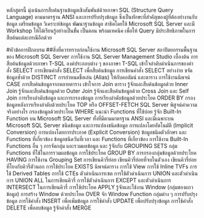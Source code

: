 หลักสูตรนี้ มุ่งเน้นการสืบค้นฐานข้อมูลเชิงสัมพันธ์ด้วยภาษา SQL (Structure Query Language) ตามมาตรฐาน ANSI และการปรับปรุงข้อมูล ซึ่งเป็นทักษะที่สำคัญของผู้ที่ต้องทำงานกับข้อมูล เตรียมข้อมูล วิเคราะห์ข้อมูล พัฒนาฐานข้อมูล สาธิตโดยใช้ Microsoft SQL Server และมี Workshop ให้ได้เรียนรู้อย่างเป็นขั้น เป็นตอน พร้อมเทคนิค เพื่อให้ Query มีประสิทธิภาพในการสืบค้นแต่ละกรณีอีกด้วย

#หัวข้อการฝึกอบรม
##สิ่งที่ควรทราบก่อนใช้งาน Microsoft SQL Server
สถาปัตยกรรมพื้นฐานของ Microsoft SQL Server
การใช้งาน SQL Server Management Studio เบื้องต้น
การสืบค้นข้อมูลด้วยภาษา T-SQL
องค์ประกอบต่าง ๆ ของภาษา T-SQL
เข้าใจลำดับดำเนินการของคำสั่ง SELECT
การเขียนคำสั่ง SELECT เพื่อสืบค้นข้อมูล
การเขียนคำสั่ง SELECT อย่างง่าย
ขจัดข้อมูลซ้ำด้วย DISTINCT
การกำหนดชื่อเล่น (Alias) ให้กับคอลัมน์ และตาราง
การใช้งานนิพจน์ CASE
การสืบค้นข้อมูลจากหลายตาราง
เข้าใจการ Join ตาราง
รู้จักและสืบค้นข้อมูลด้วย Inner Join 
รู้จักและสืบค้นข้อมูลด้วย Outer Join 
รู้จักและสืบค้นข้อมูลด้วย Cross Join และ Self Join
การเรียงลำดับข้อมูล และการกรองข้อมูล
การเรียงลำดับข้อมูลด้วยประโยค ORDER BY
กรองข้อมูลหลังการเรียงลำดับด้วยประโยค TOP หรือ OFFSET-FETCH
SQL Server พิสูจน์ค่าความจริงอย่างไร
กรองข้อมูลด้วยประโยค WHERE
แนะนำ Functions ที่ใช้บ่อย
รู้จัก Built-In Function บน Microsoft SQL Server
ทั้งที่มีตามมาตรฐาน ANSI และมีเฉพาะบน Microsoft SQL Server
ชนิดข้อมูล และการแปลงชนิดข้อมูล
การแปลงโดยอัตโนมัติ (Implicit Conversion)
การแปลงโดยการประกาศ (Explicit Conversion)
ข้อมูลชนิดตัวอักษร และ Functions ที่เกี่ยวข้อง
ข้อมูลชนิดวันที่เวลา และ Functions ที่เกี่ยวข้อง
การใช้งาน Built-In Functions อื่น ๆ
การจัดกลุ่ม และรวมผลข้อมูล  และ รู้จักกับ GROUPING SETS
กลุ่ม Functions ที่ใช้ในการรวมผลข้อมูล
การใช้ประโยค GROUP BY
การกรองกลุ่มข้อมูลด้วยประโยค HAVING
การใช้งาน Grouping Set
การเขียนคิวรี่ย่อย
เขียนคิวรี่ย่อยที่จบในตัวเอง
เขียนคิวรี่ย่อยที่โยงกับคิวรี่ตัวนอก
การใช้ประโยค EXISTS
นิพจน์ตาราง
การใช้ View
การใช้ Inline TVFs
การใช้ Derived Tables
การใช้ CTEs
ตัวดำเนินการเซต
การใช้ตัวดำเนินการ UNION และตัวดำเนินการ UNION ALL ในการเขียนคิวรี่
การใช้ตัวดำเนินการ EXCEPT และตัวดำเนินการ INTERSECT ในการเขียนคิวรี่
การใช้ประโยค APPLY
รู้จักและใช้งาน Window (กลุ่มของแถวข้อมูล)
การสร้าง Window ด้วยประโยค OVER
จัก Window Function กลุ่มต่าง ๆ
การปรับปรุงข้อมูล
การใช้คำสั่ง INSERT เพื่อเพิ่มข้อมูล
การใช้คำสั่ง UPDATE เพื่อปรับปรุงข้อมูล
การใช้คำสั่ง DELETE เพื่อลบข้อมูล
รู้จักคำสั่ง MERGE
